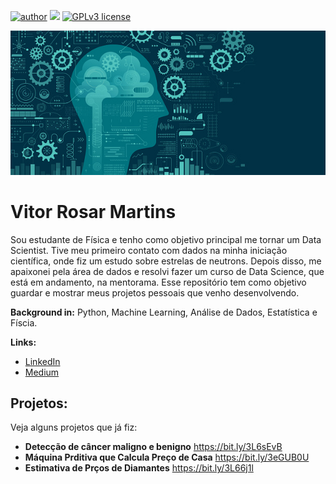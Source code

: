 [![author](https://img.shields.io/badge/author-vitor-brightgreen.svg)](https://www.linkedin.com/in/vitor-rosar-martins) [![](https://img.shields.io/badge/python-3.8+-blue.svg)](https://www.python.org/downloads/release/python-365/) [![GPLv3 license](https://img.shields.io/badge/License-MIT-blue.svg)](https://github.com/vitorrosar02/Data-Science/blob/cfffe54a8a2131702429701dc7d7a053438e7b85/LICENSE)


<p align="center">
  <img src="istockphoto-1139874114-170667a.jpg" >
</p>

# Vitor Rosar Martins

Sou estudante de Física e tenho como objetivo principal me tornar um Data Scientist. Tive meu primeiro contato com dados na minha iniciação científica, onde fiz um estudo sobre estrelas de neutrons. Depois disso, me apaixonei pela área de dados e resolvi fazer um curso de Data Science, que está em andamento, na mentorama.
Esse repositório tem como objetivo guardar e mostrar meus projetos pessoais que venho desenvolvendo. 

**Background in:**  Python, Machine Learning, Análise de Dados, Estatística e Físcia.

**Links:**
* [LinkedIn](https://www.linkedin.com/in/carlosfab)
* [Medium](https://medium.com/@vitorrosar.fsc)


## Projetos:
Veja alguns projetos que já fiz:

* **Detecção de câncer maligno e benigno** https://bit.ly/3L6sEvB
* **Máquina Prditiva que Calcula Preço de Casa** https://bit.ly/3eGUB0U
* **Estimativa de Prços de Diamantes** https://bit.ly/3L66j1l

